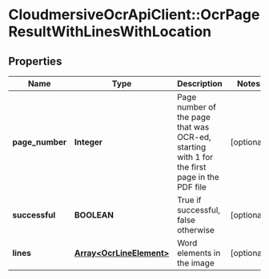 # CloudmersiveOcrApiClient::OcrPageResultWithLinesWithLocation

## Properties
Name | Type | Description | Notes
------------ | ------------- | ------------- | -------------
**page_number** | **Integer** | Page number of the page that was OCR-ed, starting with 1 for the first page in the PDF file | [optional] 
**successful** | **BOOLEAN** | True if successful, false otherwise | [optional] 
**lines** | [**Array&lt;OcrLineElement&gt;**](OcrLineElement.md) | Word elements in the image | [optional] 


